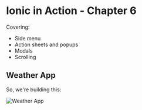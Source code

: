 # Ionic in Action - Chapter 6

Covering:

* Side menu
* Action sheets and popups
* Modals
* Scrolling

## Weather App

So, we're building this:

![Weather App](http://i39.photobucket.com/albums/e188/ahuimanu/Figure6-1_zps8csoxjxg.png "Weather App")